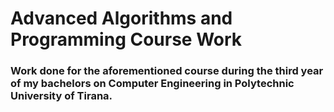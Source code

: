 # Advanced Algorithms and Programming Course Work
### Work done for the aforementioned course during the third year of my bachelors on Computer Engineering in Polytechnic University of Tirana.
